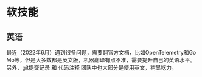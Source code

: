 # 软技能

## 英语

最近（2022年6月）遇到很多问题，需要翻官方文档，比如OpenTelemetry和Go Mo等，但是大多数都是英文版，机器翻译有点不准，需要提升自己的英语水平。另外，git提交记录 和 代码注释 团队中也大部分是使用英文，稍显吃力。